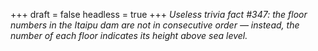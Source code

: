 
+++
draft = false
headless = true
+++
_Useless trivia fact #347: the floor numbers in the Itaipu dam are not in consecutive order &mdash; instead, the number of each floor indicates its height above sea level._
